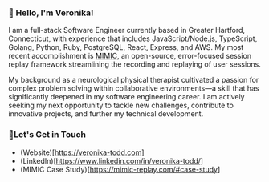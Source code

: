 ### 👋 Hello, I'm Veronika!

I am a full-stack Software Engineer currently based in Greater Hartford, Connecticut, with experience that includes JavaScript/Node.js, TypeScript, Golang, Python, Ruby, PostgreSQL, React, Express, and AWS. My most recent accomplishment is [MIMIC](https://mimic-replay.com), an open-source, error-focused session replay framework streamlining the recording and replaying of user sessions. 

My background as a neurological physical therapist cultivated a passion for complex problem solving within collaborative environments—a skill that has significantly deepened in my software engineering career. I am actively seeking my next opportunity to tackle new challenges, contribute to innovative projects, and further my technical development.

### 🤝Let's Get in Touch
- (Website)[https://veronika-todd.com]
- (LinkedIn)[https://www.linkedin.com/in/veronika-todd/]
- (MIMIC Case Study)[https://mimic-replay.com/#case-study]
